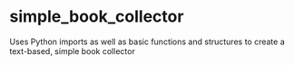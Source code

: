# simple_book_collector
Uses Python imports as well as basic functions and structures to create a text-based, simple book collector

